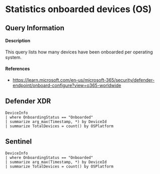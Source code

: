 # Statistics onboarded devices (OS)

## Query Information

#### Description
This query lists how many devices have been onboarded per operating system.

#### References
- https://learn.microsoft.com/en-us/microsoft-365/security/defender-endpoint/onboard-configure?view=o365-worldwide

## Defender XDR
```KQL
DeviceInfo
| where OnboardingStatus == "Onboarded"
| summarize arg_max(Timestamp, *) by DeviceId
| summarize TotalDevices = count() by OSPlatform
```
## Sentinel
```KQL
DeviceInfo
| where OnboardingStatus == "Onboarded"
| summarize arg_max(Timestamp, *) by DeviceId
| summarize TotalDevices = count() by OSPlatform
```
